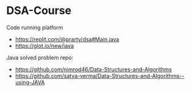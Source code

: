 # DSA-Course

Code running platform
- https://replit.com/@prarty/dsa#Main.java
- https://glot.io/new/java


Java solved problem repo:
- https://github.com/nimrod46/Data-Structures-and-Algorithms
- https://github.com/satya-verma/Data-Structures-and-Algorithms--using-JAVA
